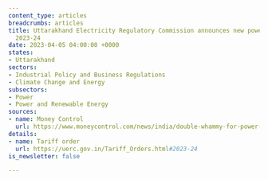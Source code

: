 ```yaml
---
content_type: articles
breadcrumbs: articles
title: Uttarakhand Electricity Regulatory Commission announces new power tariffs for
  2023-24
date: 2023-04-05 04:00:00 +0000
states:
- Uttarakhand
sectors:
- Industrial Policy and Business Regulations
- Climate Change and Energy
subsectors:
- Power
- Power and Renewable Energy
sources:
- name: Money Control
  url: https://www.moneycontrol.com/news/india/double-whammy-for-power-water-consumers-in-uttarakhand-10346701.html
details:
- name: Tariff order
  url: https://uerc.gov.in/Tariff_Orders.html#2023-24
is_newsletter: false

---
```

